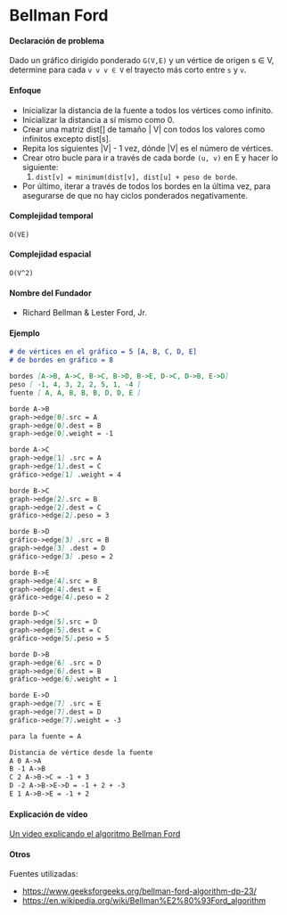 # Bellman Ford

#### Declaración de problema

Dado un gráfico dirigido ponderado `G(V,E)` y un vértice de origen s ∈ V, determine para cada `v v v ∈ V` el trayecto más corto entre `s` y `v`.

#### Enfoque

- Inicializar la distancia de la fuente a todos los vértices como infinito.
- Inicializar la distancia a sí mismo como 0.
- Crear una matriz dist[] de tamaño | V| con todos los valores como infinitos excepto dist[s].
- Repita los siguientes |V| - 1 vez, dónde |V| es el número de vértices.
- Crear otro bucle para ir a través de cada borde `(u, v)` en E y hacer lo siguiente:
  1. `dist[v] = minimum(dist[v], dist[u] + peso de borde`.
- Por último, iterar a través de todos los bordes en la última vez, para asegurarse de que no hay ciclos ponderados negativamente.

#### Complejidad temporal 

`O(VE)`

#### Complejidad espacial

`O(V^2)`

#### Nombre del Fundador

- Richard Bellman & Lester Ford, Jr.

#### Ejemplo

```markdown
# de vértices en el gráfico = 5 [A, B, C, D, E]
# de bordes en gráfico = 8

bordes [A->B, A->C, B->C, B->D, B->E, D->C, D->B, E->D]
peso [ -1, 4, 3, 2, 2, 5, 1, -4 ]
fuente [ A, A, B, B, B, D, D, E ]

borde A->B
graph->edge[0].src = A
graph->edge[0].dest = B
graph->edge[0].weight = -1

borde A->C
graph->edge[1] .src = A
graph->edge[1].dest = C
gráfico->edge[1] .weight = 4

borde B->C
graph->edge[2].src = B
graph->edge[2].dest = C
gráfico->edge[2].peso = 3

borde B->D
gráfico->edge[3] .src = B
graph->edge[3] .dest = D
gráfico->edge[3] .peso = 2

borde B->E
graph->edge[4].src = B
graph->edge[4].dest = E
gráfico->edge[4].peso = 2

borde D->C
graph->edge[5].src = D
graph->edge[5].dest = C
gráfico->edge[5].peso = 5

borde D->B
graph->edge[6] .src = D
graph->edge[6].dest = B
gráfico->edge[6].weight = 1

borde E->D
graph->edge[7] .src = E
graph->edge[7].dest = D
gráfico->edge[7].weight = -3

para la fuente = A

Distancia de vértice desde la fuente
A 0 A->A
B -1 A->B
C 2 A->B->C = -1 + 3
D -2 A->B->E->D = -1 + 2 + -3
E 1 A->B->E = -1 + 2
```

#### Explicación de vídeo

[Un video explicando el algoritmo Bellman Ford](https://www.youtube.com/watch?v=hxMWBBCpR6A)

#### Otros

Fuentes utilizadas:

- <https://www.geeksforgeeks.org/bellman-ford-algorithm-dp-23/>
- <https://en.wikipedia.org/wiki/Bellman%E2%80%93Ford_algorithm>
